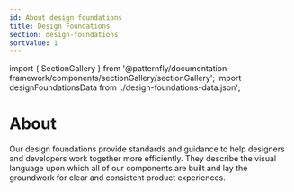 ```yaml
---
id: About design foundations
title: Design Foundations
section: design-foundations
sortValue: 1
---
```


import { SectionGallery } from '@patternfly/documentation-framework/components/sectionGallery/sectionGallery';
import designFoundationsData from './design-foundations-data.json';

# About

Our design foundations provide standards and guidance to help designers and developers work together more efficiently. They describe the visual language upon which all of our components are built and lay the groundwork for clear and consistent product experiences.

<SectionGallery
  section="design-foundations"
  galleryItemsData={designFoundationsData}
  placeholderText="Search design foundations by name"
  includeSubsections={true}
  hasGridText={true}
  isFullWidth={false}
/>
